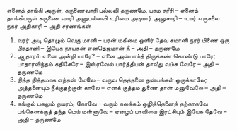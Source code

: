 
எனைத் தாங்கி அருள், கருணைவாரி
பல்லவி
தருணமே, பரம சரீரி – எனைத்
 தாங்கியருள் கருணை வாரி
அனுபல்லவி
உரிமை அடியார் அனுசாரி – உயர்
 எருசலை நகர் அதிகாரி – அதி
சரணங்கள்
1. வரர் அடி தொழும் வெகு மானி – பரன்
 மகிமை ஒளிர் தேவ சமானி
 நரர் பிணை ஒரு பிரதானி – இயேசு
 நாயகன் எனதெஜமான் நீ – அதி – தருணமே
2. ஆதாரம் உனை அன்றி யாரே? – எனை
 அன்பாய்த் திருக்கண் கொண்டு பாரே;
 பாதாரவிந்தம் கதிசேரே – இஸ்ரவேல்
 பார்த்திபன் தாவீது வம்ச வேரே – அதி – தருணமே
3. நித்த நித்தமாக எந்தன் மேலே – வருவ
 தெத்தனை துன்பங்கள் ஒருக்காலே;
 அத்தனையும் நீக்குதற்குன் காலே – எனக்
 குத்தம துணை தான் மனுவேலே – அதி – தருணமே
4. கங்குல் பகலும் துயரம், கோவே – வரும்
 கலக்கம் ஒழித்தெனைத் தற்காகவே
 பங்கெனக்குத் தந்த மெய் மன்னாவே – ஏழைப்
 பாவியை இரட்சியும் இயேசு தேவே – அதி – தருணமே

